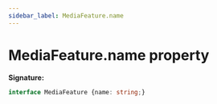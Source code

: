 ```yaml
---
sidebar_label: MediaFeature.name
---
```

# MediaFeature.name property

**Signature:**

```typescript
interface MediaFeature {name: string;}
```
